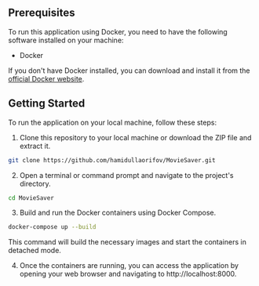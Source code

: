 
## Prerequisites

To run this  application using Docker, you need to have the following software installed on your machine:

- Docker

If you don't have Docker installed, you can download and install it from the [official Docker website](https://www.docker.com/get-started).

## Getting Started

To run the application on your local machine, follow these steps:

1. Clone this repository to your local machine or download the ZIP file and extract it.

```bash
git clone https://github.com/hamidullaorifov/MovieSaver.git
```

2. Open a terminal or command prompt and navigate to the project's directory.

```bash
cd MovieSaver
```

3. Build and run the Docker containers using Docker Compose.
```bash
docker-compose up --build
```
This command will build the necessary images and start the containers in detached mode.

4. Once the containers are running, you can access the application by opening your web browser and navigating to http://localhost:8000.

